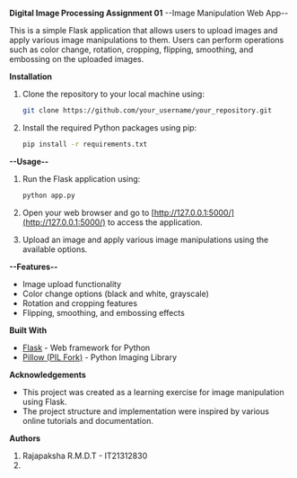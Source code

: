 **Digital Image Processing Assignment 01**
--Image Manipulation Web App--

This is a simple Flask application that allows users to upload images and apply various image manipulations to them. Users can perform operations such as color change, rotation, cropping, flipping, smoothing, and embossing on the uploaded images.

**Installation**

1. Clone the repository to your local machine using:

   ```bash
   git clone https://github.com/your_username/your_repository.git
   ```

2. Install the required Python packages using pip:

   ```bash
   pip install -r requirements.txt
   ```

**--Usage--**

1. Run the Flask application using:

   ```bash
   python app.py
   ```

2. Open your web browser and go to [http://127.0.0.1:5000/](http://127.0.0.1:5000/) to access the application.

3. Upload an image and apply various image manipulations using the available options.

**--Features--**

- Image upload functionality
- Color change options (black and white, grayscale)
- Rotation and cropping features
- Flipping, smoothing, and embossing effects

**Built With**

- [Flask](https://flask.palletsprojects.com/) - Web framework for Python
- [Pillow (PIL Fork)](https://python-pillow.org/) - Python Imaging Library

**Acknowledgements**

- This project was created as a learning exercise for image manipulation using Flask.
- The project structure and implementation were inspired by various online tutorials and documentation.

**Authors**

1. Rajapaksha R.M.D.T - IT21312830
2. 

